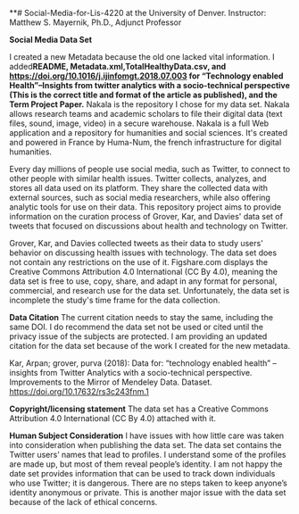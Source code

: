 **# Social-Media-for-Lis-4220 at the University of Denver. 
Instructor: Matthew S. Mayernik, Ph.D., Adjunct Professor

**Social Media Data Set**


I created a new Metadata because the old one lacked vital information. I added**README, Metadata.xml,TotalHealthyData.csv, and https://doi.org/10.1016/j.ijinfomgt.2018.07.003 for “Technology enabled Health”–Insights from twitter analytics with a socio-technical perspective (This is the correct title and format of the article as published), and the Term Project Paper.**
Nakala is the repository I chose for my data set. Nakala allows research teams and academic scholars to file their digital data (text files, sound, image, video) in a secure warehouse. Nakala is a full Web application and a repository for humanities and social sciences. It's created and powered in France by Huma-Num, the french infrastructure for digital humanities.

Every day millions of people use social media, such as Twitter, to connect to other people with similar health issues. Twitter collects, analyzes, and stores all data used on its platform. They share the collected data with external sources, such as social media researchers, while also offering analytic tools for use on their data. This repository project aims to provide information on the curation process of Grover, Kar, and Davies' data set of tweets that focused on discussions about health and technology on Twitter. 

Grover, Kar, and Davies collected tweets as their data to study users' behavior on discussing health issues with technology. The data set does not contain any restrictions on the use of it. Figshare.com displays the Creative Commons Attribution 4.0 International (CC By 4.0), meaning the data set is free to use, copy, share, and adapt in any format for personal, commercial, and research use for the data set. Unfortunately, the data set is incomplete the study's time frame for the data collection. 

**Data Citation**
The current citation needs to stay the same, including the same DOI. I do recommend the data set not be used or cited until the privacy issue of the subjects are protected. I am providing an updated citation for the data set because of the work I created for the new metadata. 

Kar, Arpan; grover, purva (2018): Data for: “technology enabled health” – insights from Twitter Analytics with a socio-technical perspective. Improvements to the Mirror of Mendeley Data. Dataset. https://doi.org/10.17632/rs3c243fnm.1 

**Copyright/licensing statement**
The data set has a Creative Commons Attribution 4.0 International (CC By 4.0) attached with it.

**Human Subject Consideration**
I have issues with how little care was taken into consideration when publishing the data set. The data set contains the Twitter users’ names that lead to profiles. I understand some of the profiles are made up, but most of them reveal people’s identity. I am not happy the date set provides information that can be used to track down individuals who use Twitter; it is dangerous. There are no steps taken to keep anyone’s identity anonymous or private. This is another major issue with the data set because of the lack of ethical concerns.

